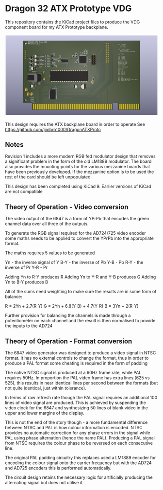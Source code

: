 # Dragon 32 ATX Prototype VDG

This repository contains the KiCad project files
to produce the VDG component board for my
ATX Prototype backplane.

![Render of PCB top](./DragonATXProtoVDG.png)

This design requires the ATX backplane board in order 
to operate
See https://github.com/jimbro1000/DragonATXProto

## Notes

Revision 1 includes a more modern RGB fed modulator
design that removes a significant problem in the 
form of the old LM1889 modulator. The board also
provides the mounting points for the various mezzanine
boards that have been previously developed. If the
mezzanine option is to be used the rest of the card
should be left unpopulated

This design has been completed using KiCad 9. Earlier
versions of KiCad are not compatible

## Theory of Operation - Video conversion

The video output of the 6847 is a form of YPrPb that
encodes the green channel data over all three of the
outputs.

To generate the RGB signal required for the AD724/725
video encoder some maths needs to be applied to
convert the YPrPb into the appropriate format.

The maths requires 5 values to be generated

Yn - the inverse signal of Y
B-Y - the inverse of Pb
Y-B - Pb
R-Y - the inverse of Pr
Y-R - Pr

Adding Yn to R-Y produces R
Adding Yn to Y-R and Y-B produces G
Adding Yn to B-Y produces B

All of the sums need weighting to make sure the results
are in some form of balance:

R = 2Yn + 2.7(R-Y)
G = 2Yn + 6.8(Y-B) + 4.7(Y-R)
B = 3Yn + 2(R-Y)

Further provision for balancing the channels is made
through a potentiometer on each channel and the result
is then normalised to provide the inputs to the AD724

## Theory of Operation - Format conversion

The 6847 video generator was designed to produce a 
video signal in NTSC format. It has no external controls
to change the format, thus in order to produce a PAL
format some cheating is required in the form of padding

The native NTSC signal is produced at a 60Hz frame rate,
while PAL requires 50Hz. In proportion the PAL video
frame has extra lines (625 vs 525), this results in near
identical lines per second between the formats (but not 
quite identical, just within tolerance).

In terms of raw refresh rate though the PAL signal 
requires an additional 100 lines of video signal are 
produced. This is achieved by suspending the video clock
for the 6847 and synthesizing 50 lines of blank video in
the upper and lower margins of the display.

This is not the end of the story though - a more fundamental
difference between NTSC and PAL is how colour information
is encoded. NTSC provides no automatic correction for any
phase errors in the signal while PAL using phase alternation
(hence the name PAL). Producing a PAL signal from NTSC 
requires the colour phase to be reversed on each consecutive
line.

The original PAL padding circuitry this replaces used a
LM1889 encoder for encoding the colour signal onto the
carrier frequency but with the AD724 and AD725 encoders
this is performed automatically.

The circuit design retains the necessary logic for
artificially producing the alternating signal but does
not utilise it.